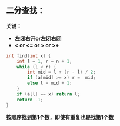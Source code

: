 ## 二分查找：
**关键：**
- **左闭右开or左闭右闭** 
- **< or <= or > or >+**
```cpp (左闭右开)
int find(int x) {
	int l = 1, r = n + 1;
	while (l < r) {
		int mid = l + (r - l) / 2;
		if (a[mid] >= x) r =  mid;
		else l = mid + 1;
	}
	if (a[l] == x) return l;
	return -1;
}
```
**按顺序找到第1个数，即使有重复也是找第1个数**
